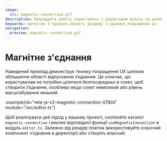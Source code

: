 ```yaml
---
image:
  src: magnetic-connection.gif
description: Покращуйте роботу користувача з редактором вузлів за допомогою магнітного з’єднання. Ця техніка збільшує область пропускання з’єднання, полегшуючи підключення сокетів, навіть якщо вони невеликі або рівень масштабування низький
keywords: магнітне з'єднання,область розриву з'єднання,покращення ux
navigation:
  preview: magnetic-connection.gif
---
```


# Магнітне з'єднання

Наведений приклад демонструє техніку покращення UX шляхом збільшення області відпускання з’єднання. Це означає, що користувачам не потрібно цілитися безпосередньо в сокет, щоб створити з’єднання, особливо якщо сокет невеликий або рівень масштабування низький.

:example{id="rete-js-v2-magnetic-connection-078ild" module="/src/editor.ts"}

Щоб реалізувати цей підхід у вашому проекті, скопіюйте каталог `magnetic-connection` і виклик відповідної функції `useMagneticConnection` в модуль `editor.ts`. Залежно від рендер плагіна використовуйте існуючий компонент з'єднання в директорії або створіть власний.
